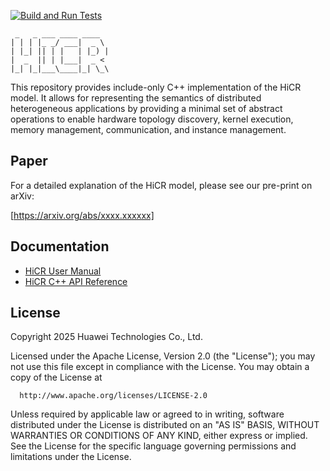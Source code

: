 [![Build and Run Tests](https://github.com/Algebraic-Programming/HiCR/actions/workflows/hicr.yml/badge.svg)](https://github.com/Algebraic-Programming/HiCR/actions/workflows/hicr.yml)
```
 _   _ ___ ____ ____  
| | | |_ _/ ___|  _ \ 
| |_| || | |   | |_) |
|  _  || | |___|  _ < 
|_| |_|___\____|_| \_\
```
 
This repository provides include-only C++ implementation of the HiCR model. It allows for representing the semantics of distributed heterogeneous applications by providing a minimal set of abstract operations to enable hardware topology discovery, kernel execution, memory management, communication, and instance management. 

## Paper

For a detailed explanation of the HiCR model, please see our pre-print on arXiv:

[https://arxiv.org/abs/xxxx.xxxxxx]

## Documentation

* [HiCR User Manual](https://algebraic-programming.github.io/HiCR/)
* [HiCR C++ API Reference](https://algebraic-programming.github.io/HiCR/doxygen/html/annotated.html)

## License

Copyright 2025 Huawei Technologies Co., Ltd.

  Licensed under the Apache License, Version 2.0 (the "License");
  you may not use this file except in compliance with the License.
  You may obtain a copy of the License at

      http://www.apache.org/licenses/LICENSE-2.0

  Unless required by applicable law or agreed to in writing, software
  distributed under the License is distributed on an "AS IS" BASIS,
  WITHOUT WARRANTIES OR CONDITIONS OF ANY KIND, either express or implied.
  See the License for the specific language governing permissions and
  limitations under the License.

